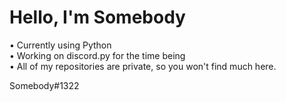 # Hello, I'm Somebody

• Currently using Python  
• Working on discord.py for the time being  
• All of my repositories are private, so you won't find much here.

Somebody#1322
